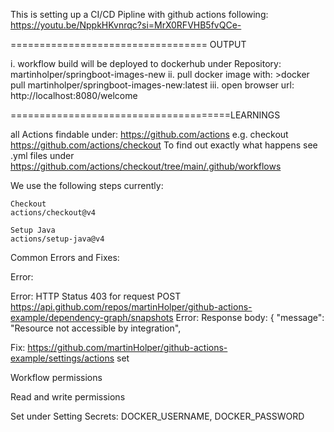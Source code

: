 This is setting up a CI/CD Pipline with github actions following: https://youtu.be/NppkHKvnrqc?si=MrX0RFVHB5fvQCe-

================================== OUTPUT

i. workflow build will be deployed to dockerhub under Repository: martinholper/springboot-images-new
ii. pull docker image with: >docker pull martinholper/springboot-images-new:latest
iii. open browser url: http://localhost:8080/welcome



======================================LEARNINGS

all Actions findable under:  https://github.com/actions 
e.g. checkout
https://github.com/actions/checkout
To find out exactly what happens see .yml files under https://github.com/actions/checkout/tree/main/.github/workflows


We use the following steps currently:

    Checkout
    actions/checkout@v4

    Setup Java
    actions/setup-java@v4


Common Errors and Fixes:

Error:

Error: HTTP Status 403 for request POST https://api.github.com/repos/martinHolper/github-actions-example/dependency-graph/snapshots
Error: Response body:
{
  "message": "Resource not accessible by integration",


Fix:
https://github.com/martinHolper/github-actions-example/settings/actions set 

Workflow permissions

Read and write permissions

Set under Setting Secrets: DOCKER_USERNAME, DOCKER_PASSWORD





